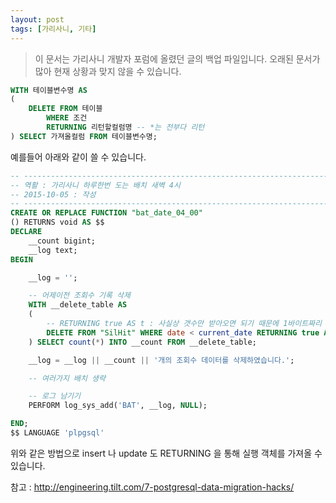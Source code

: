 ```yaml
---
layout: post
tags: [가리사니, 기타]
---
```


> 이 문서는 가리사니 개발자 포럼에 올렸던 글의 백업 파일입니다.
오래된 문서가 많아 현재 상황과 맞지 않을 수 있습니다.


``` sql
WITH 테이블변수명 AS
(
	DELETE FROM 테이블
		WHERE 조건
		RETURNING 리턴할컬럼명 -- *는 전부다 리턴
) SELECT 가져올컬럼 FROM 테이블변수명;
```
예를들어 아래와 같이 쓸 수 있습니다.
``` sql
-- -------------------------------------------------------------------------------
-- 역활 : 가리사니 하루한번 도는 배치 새벽 4시
-- 2015-10-05 : 작성
-- -------------------------------------------------------------------------------
CREATE OR REPLACE FUNCTION "bat_date_04_00"
() RETURNS void AS $$
DECLARE
	__count bigint;
	__log text;
BEGIN

	__log = '';

	-- 어제이전 조회수 기록 삭제
	WITH __delete_table AS
	(
		-- RETURNING true AS t : 사실상 갯수만 받아오면 되기 때문에 1바이트짜리 아무거나 리턴!
		DELETE FROM "SilHit" WHERE date < current_date RETURNING true AS t
	) SELECT count(*) INTO __count FROM __delete_table;

	__log = __log || __count || '개의 조회수 데이터를 삭제하였습니다.';

	-- 여러가지 배치 생략

	-- 로그 남기기
	PERFORM log_sys_add('BAT', __log, NULL);

END;
$$ LANGUAGE 'plpgsql'
```

위와 같은 방법으로 insert 나 update 도 RETURNING 을 통해 실행 객체를 가져올 수 있습니다.

참고 : http://engineering.tilt.com/7-postgresql-data-migration-hacks/
